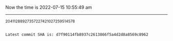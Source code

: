 Now the time is 2022-07-15 10:55:49 am

---

<small>20411288927357227421027259514578</small>

```txt

Latest commit SHA is: d7f90114fb8937c2613866f5a4d2d8a8569c8962
```
